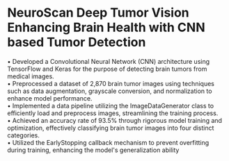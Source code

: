 # NeuroScan Deep Tumor Vision Enhancing Brain Health with CNN based Tumor Detection
• Developed a Convolutional Neural Network (CNN) architecture using TensorFlow and Keras for the purpose of detecting brain tumors from medical images.<br>
• Preprocessed a dataset of 2,870 brain tumor images using techniques such as data augmentation, grayscale conversion, and normalization to enhance model performance.<br>
• Implemented a data pipeline utilizing the ImageDataGenerator class to efficiently load and preprocess images, streamlining the training process.<br>
• Achieved an accuracy rate of 93.5% through rigorous model training and optimization, effectively classifying brain tumor images into four distinct categories.<br>
• Utilized the EarlyStopping callback mechanism to prevent overfitting during training, enhancing the model's generalization ability<br>

